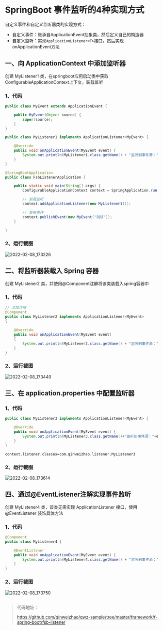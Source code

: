 # SpringBoot 事件监听的4种实现方式

自定义事件和自定义监听器类的实现方式：

- 自定义事件：继承自ApplicationEvent抽象类，然后定义自己的构造器
- 自定义监听：实现`ApplicationListener<T>`接口，然后实现onApplicationEvent方法

## 一、向 ApplicationContext 中添加监听器

创建 MyListener1 类，在springboot应用启动类中获取ConfigurableApplicationContext上下文，装载监听

### 1、代码

```java
public class MyEvent extends ApplicationEvent {

    public MyEvent(Object source) {
        super(source);
    }
}
```

```java
public class MyListener1 implements ApplicationListener<MyEvent> {

    @Override
    public void onApplicationEvent(MyEvent event) {
        System.out.println(MyListener1.class.getName() + "监听到事件源：" + event.getSource());
    }
}
```

```java
@SpringBootApplication
public class FsbListenerApplication {

    public static void main(String[] args) {
        ConfigurableApplicationContext context = SpringApplication.run(FsbListenerApplication.class, args);

        // 装载监听
        context.addApplicationListener(new MyListener1());

        // 发布事件
        context.publishEvent(new MyEvent("测试"));
    }

}
```

### 2、运行截图

![2022-02-08_173226](https://img.qinweizhao.com/2022/02/2022-02-08_173226.png)

## 二、将监听器装载入 Spring 容器

创建 MyListener2 类，并使用@Component注解将该类装载入spring容器中

### 1、代码

```java
// 添加注解
@Component
public class MyListener2 implements ApplicationListener<MyEvent>
{
	
    @Override
    public void onApplicationEvent(MyEvent event)
    {
        System.out.println(MyListener2.class.getName() + "监听到事件源：" + event.getSource());
    }
}
```

### 2、运行截图

![2022-02-08_173440](https://img.qinweizhao.com/2022/02/2022-02-08_173440.png)

## 三、在 application.properties 中配置监听器

### 1、代码

```java
public class MyListener3 implements ApplicationListener<MyEvent> {

    @Override
    public void onApplicationEvent(MyEvent event) {
        System.out.println(MyListener3.class.getName()+"监听到事件源："+event.getSource());
    }
}
```

```properties
context.listener.classes=com.qinweizhao.listener.MyListener3
```

### 2、运行截图

![2022-02-08_173614](https://img.qinweizhao.com/2022/02/2022-02-08_173614.png)

## 四、通过@EventListener注解实现事件监听

创建 MyListener4 类，该类无需实现 ApplicationListener 接口，使用 @EventListener 装饰具体方法

### 1、代码

```java
@Component
public class MyListener4 {

    @EventListener
    public void onApplicationEvent(MyEvent event) {
        System.out.println(MyListener4.class.getName() + "监听到事件源：" + event.getSource());
    }
}
```

### 2、运行截图

![2022-02-08_173750](https://img.qinweizhao.com/2022/02/2022-02-08_173750.png)

##  

>代码地址：
>
>https://github.com/qinweizhao/qwz-sample/tree/master/framework/f-spring-boot/fsb-listener

